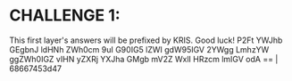 # CHALLENGE 1:
This first layer's answers will be prefixed by KRIS. Good luck! 
P2Ft YWJhb GEgbnJ ldHNh ZWh0cm 9uI G90IG5 lZWI gdW95IGV 2YWgg LmhzYW ggZWh0IGZ vIHN yZXRj YXJha GMgb mV2Z WxlI HRzcm lmIGV odA == | 68667453d47

